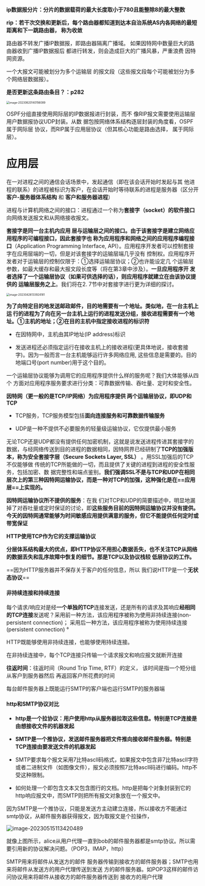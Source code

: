 **ip数据报分片：分片的数据载荷的最大长度取小于780且能整除8的最大整数**

**rip：若干次交换和更新后，每个路由器都知道到达本自治系统AS内各网络的最短距离和下一跳路由器， 称为收敛**

路由器不转发广播IP数据报，即路由器隔离广播域。 如果因特网中数量巨大的路由器收到广播IP数据报后 都进行转发，则会造成巨大的广播风暴，严重浪费 因特网资源。

一个大报文可能被划分为多个运输层 的报文段（这些报文段每个可能被划分为多个网络层数据报）。

**是否更新这条路由条目？：p282**

<img src="C:\Users\痞妖\AppData\Roaming\Typora\typora-user-images\image-20230620140156089.png" alt="image-20230620140156089" style="zoom:50%;" />

OSPF分组直接使用网际层的IP数据报进行封装，而不 像RIP报文需要使用运输层用户数据报协议UDP封装。从数 据包按网络体系结构逐层封装的角度看，OSPF属于网际层 协议，而RIP属于应用层协议（但其核心功能是路由选择， 属于网际层）。







# 应用层

在一对进程之间的通信会话场景中，发起通信（即在该会话开始时发起与其 他进程的联系）的进程被标识为客户，在会话开始时等待联系的进程是服务器（区分开 **客户-服务器体系结构** 和 **客户和服务器进程**）

进程与计算机网络之间的接口：进程通过一个称为**套接字（socket）的软件接口**向网络发送报文和从网络接收报文。

**套接字是同一台主机内应用 层与运输层之间的接口。由于该套接字是建立网络应用程序的可编程接口，因此套接字也 称为应用程序和网络之间的应用程序编程接口**（Application Programming Interface, API）。应用程序开发者可以控制套接字在应用层端的一切，但是对该套接字的运输层端几乎没有 控制权。应用程序开发者对于运输层的控制仅限于：①选择运输层协议；②也许能设定几 个运输层参数，如最大缓存和最大报文段长度等（将在第3章中涉及）。**一旦应用程序开 发者选择了一个运输层协议（如果可供选择的话），则应用程序就建立在由该协议提供的 运输层服务之上**。我们将在2. 7节中对套接字进行更为详细的探讨。

<img src="C:\Users\痞妖\AppData\Roaming\Typora\typora-user-images\image-20230426133924181.png" alt="image-20230426133924181" style="zoom: 50%;" />

**为了向特定目的地发送邮政邮件，目的地需要有一个地址。类似地，在一台主机上运 行的进程为了向在另一台主机上运行的进程发送分组，接收进程需要有一个地址。①主机的地址；②在目的主机中指定接收进程的标识符**

* 在因特网中，主机由其IP地址(IP address)标识

* 发送进程还必须指定运行在接收主机上的接收进程(更具体地说，接收套接字)。因为一般而言一台主机能够运行许多网络应用, 这些信息是需要的。目的地端口号(port number)用于这个目的。

一个运输层协议能够为调用它的应用程序提供什么样的服务呢？我们大体能够从四个 方面对应用程序服务要求进行分类：可靠数据传输、吞吐量、定时和安全性。

**因特网（更一般的是TCP/IP网络）为应用程序提供 两个运输层协议，即UDP和TCP**

* TCP服务，TCP服务模型包括**面向连接服务和可靠数据传输服务**

* UDP是一种不提供不必要服务的轻量级运输协议，它仅提供最小服务

无论TCP还是UDP都没有提供任何加密机制，这就是说发送进程传进其套接字的 数据，与经网络传送到目的进程的数据相同，因特网界已经研制了**TCP的加强版本，称为安全套接字层（Secure Sockets Layer, SSL）** 。用SSL加强后的TCP不仅能够做 传统的TCP所能做的一切，而且提供了关键的进程到进程的安全性服务，包括加密、数 据完整性和端点鉴别。**我们强调SSL不是与TCP和UDP在相同层次上的第三种因特网运输协议，而是一种对TCP的加强，这种强化是在==应用层==上实现的。**

**因特网运输协议所不提供的服务**：在我 们对TCP和UDP的简要描述中，明显地漏掉了对吞吐量或定时保证的讨论，即**这些服务目前的因特网运输协议并没有提供。今天的因特网通常能够为时间敏感应用提供满意的服务，但它不能提供任何定时或带宽保证**



**HTTP使用TCP作为它的支撑运输协议**

**分层体系结构最大的优点，即HTTP协议不用担心数据丢失，也不关注TCP从网络的数据丢失和乱序故障中恢复的细节。那是TCP以及协议栈较 低层协议的工作。**

==因为HTTP服务器并不保存关于客户的任何信息，所以 我们说HTTP是一个**无状态协议**==



#### 非持续连接和持续连接

每个请求/响应对是经**一个单独的TCP**连接发送，还是所有的请求及其响应**经相同的TCP连接**发送呢？采用前一种方法，该应用程序被称为使用非持续连接(non-persistent connection)； 采用后一种方法，该应用程序被称为使用持续连接(persistent connection) °

HTTP既能够使用非持续连接，也能够使用持续连接。

在非持续连接中，每个TCP连接只传输一个请求报文和响应报文就断开连接

**往返时间**：往返时间（Round Trip Time, RTF）的定义， 该时间是指一个短分组从客户到服务器然后 再返回客户所花费的时间

每台邮件服务器上既能运行SMTP的客户端也运行SMTP的服务器端

#### http和SMTP协议对比



* **http是一个拉协议：用户使用http从服务器拉取这些信息。特别是TCP连接是由想接收文件的机器发起**

* **SMTP是一个推协议，发送邮件服务器把文件推向接收邮件服务器。特别是TCP连接由要发送文件的机器发起**

* SMTP要求每个报文采用7比特ascll码格式，如果报文中包含非7比特ascll字符或者二进制文件（如图像文件），报文必须按照7比特ascll码进行编码。http不受这种限制。
* 如何处理一个即包含文本又包含图行的文档。http是把每个对象封装到它的http响应报文中，而SMTP则把所有报文对象放在一个报文中。

因为SMTP是一个推协议，只能是发送方主动建立连接，所以接收方不能通过smtp协议，从邮件服务器获得报文，因为取报文是个拉操作，

![image-20230515113420489](C:\Users\痞妖\AppData\Roaming\Typora\typora-user-images\image-20230515113420489.png)



就像上图所示，alice从用户代理一直到bob的邮件服务器都是smtp协议。所以需要引用新的协议解决问题。（POP3，IMAP，http）

SMTP用来将邮件从发送方的邮件 服务器传输到接收方的邮件服务器；SMTP也用来将邮件从发送方的用户代理传送到发送 方的邮件服务器。如POP3这样的邮件访问协议用来将邮件从接收方的邮件服务器传送到 接收方的用户代理


